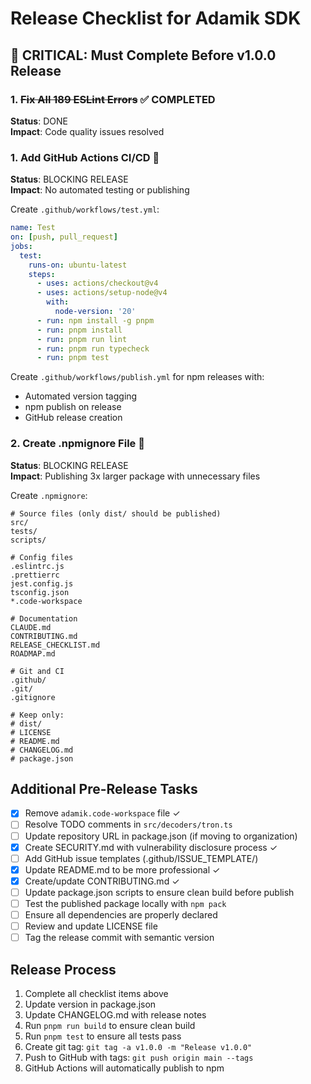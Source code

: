 # Release Checklist for Adamik SDK

## 🚨 CRITICAL: Must Complete Before v1.0.0 Release

### 1. ~~Fix All 189 ESLint Errors~~ ✅ COMPLETED
**Status**: DONE  
**Impact**: Code quality issues resolved

### 1. Add GitHub Actions CI/CD 🔴
**Status**: BLOCKING RELEASE  
**Impact**: No automated testing or publishing

Create `.github/workflows/test.yml`:
```yaml
name: Test
on: [push, pull_request]
jobs:
  test:
    runs-on: ubuntu-latest
    steps:
      - uses: actions/checkout@v4
      - uses: actions/setup-node@v4
        with:
          node-version: '20'
      - run: npm install -g pnpm
      - run: pnpm install
      - run: pnpm run lint
      - run: pnpm run typecheck
      - run: pnpm test
```

Create `.github/workflows/publish.yml` for npm releases with:
- Automated version tagging
- npm publish on release
- GitHub release creation

### 2. Create .npmignore File 🔴
**Status**: BLOCKING RELEASE  
**Impact**: Publishing 3x larger package with unnecessary files

Create `.npmignore`:
```
# Source files (only dist/ should be published)
src/
tests/
scripts/

# Config files
.eslintrc.js
.prettierrc
jest.config.js
tsconfig.json
*.code-workspace

# Documentation
CLAUDE.md
CONTRIBUTING.md
RELEASE_CHECKLIST.md
ROADMAP.md

# Git and CI
.github/
.git/
.gitignore

# Keep only:
# dist/
# LICENSE
# README.md
# CHANGELOG.md
# package.json
```

## Additional Pre-Release Tasks

- [x] Remove `adamik.code-workspace` file ✓
- [ ] Resolve TODO comments in `src/decoders/tron.ts`
- [ ] Update repository URL in package.json (if moving to organization)
- [x] Create SECURITY.md with vulnerability disclosure process ✓
- [ ] Add GitHub issue templates (.github/ISSUE_TEMPLATE/)
- [x] Update README.md to be more professional ✓
- [x] Create/update CONTRIBUTING.md ✓
- [ ] Update package.json scripts to ensure clean build before publish
- [ ] Test the published package locally with `npm pack`
- [ ] Ensure all dependencies are properly declared
- [ ] Review and update LICENSE file
- [ ] Tag the release commit with semantic version

## Release Process

1. Complete all checklist items above
2. Update version in package.json
3. Update CHANGELOG.md with release notes
4. Run `pnpm run build` to ensure clean build
5. Run `pnpm test` to ensure all tests pass
6. Create git tag: `git tag -a v1.0.0 -m "Release v1.0.0"`
7. Push to GitHub with tags: `git push origin main --tags`
8. GitHub Actions will automatically publish to npm